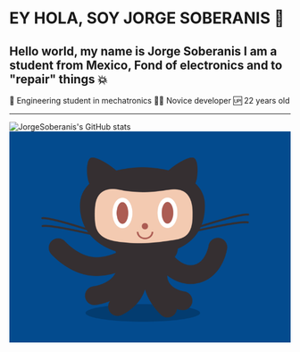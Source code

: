 # EY HOLA, SOY JORGE SOBERANIS 🤟

Hello world, my name is Jorge Soberanis I am a student from Mexico, Fond of electronics and to "repair" things :boom:
---

🦾 Engineering student in mechatronics
👨‍💻 Novice developer
🆙 22 years old

---

![JorgeSoberanis's GitHub stats](https://github-readme-stats.vercel.app/api?username=JorgeSoberanis&theme=gotham&show_icons=true)
![](https://raw.githubusercontent.com/aayushgoyal/aayushgoyal/master/github.gif)
